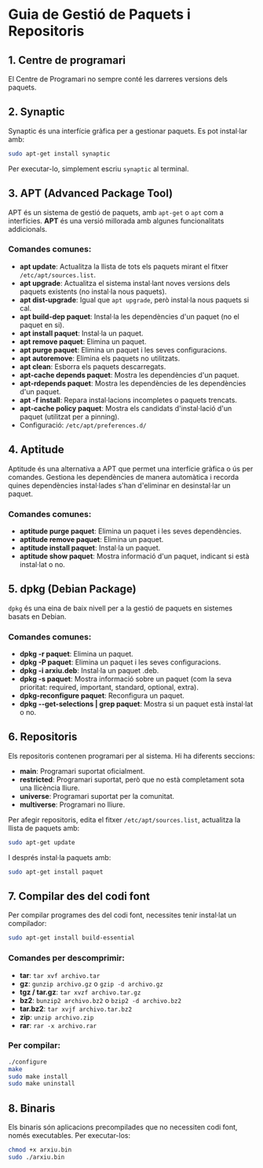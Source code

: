 
# Guia de Gestió de Paquets i Repositoris

## 1. Centre de programari
El Centre de Programari no sempre conté les darreres versions dels paquets.

## 2. Synaptic
Synaptic és una interfície gràfica per a gestionar paquets. Es pot instal·lar amb:

```bash
sudo apt-get install synaptic
```

Per executar-lo, simplement escriu `synaptic` al terminal.

## 3. APT (Advanced Package Tool)
APT és un sistema de gestió de paquets, amb `apt-get` o `apt` com a interfícies. **APT** és una versió millorada amb algunes funcionalitats addicionals.

### Comandes comunes:
- **apt update**: Actualitza la llista de tots els paquets mirant el fitxer `/etc/apt/sources.list`.
- **apt upgrade**: Actualitza el sistema instal·lant noves versions dels paquets existents (no instal·la nous paquets).
- **apt dist-upgrade**: Igual que `apt upgrade`, però instal·la nous paquets si cal.
- **apt build-dep paquet**: Instal·la les dependències d'un paquet (no el paquet en si).
- **apt install paquet**: Instal·la un paquet.
- **apt remove paquet**: Elimina un paquet.
- **apt purge paquet**: Elimina un paquet i les seves configuracions.
- **apt autoremove**: Elimina els paquets no utilitzats.
- **apt clean**: Esborra els paquets descarregats.
- **apt-cache depends paquet**: Mostra les dependències d'un paquet.
- **apt-rdepends paquet**: Mostra les dependències de les dependències d'un paquet.
- **apt -f install**: Repara instal·lacions incompletes o paquets trencats.
- **apt-cache policy paquet**: Mostra els candidats d'instal·lació d'un paquet (utilitzat per a pinning).
- Configuració: `/etc/apt/preferences.d/`

## 4. Aptitude
Aptitude és una alternativa a APT que permet una interfície gràfica o ús per comandes. Gestiona les dependències de manera automàtica i recorda quines dependències instal·lades s'han d'eliminar en desinstal·lar un paquet.

### Comandes comunes:
- **aptitude purge paquet**: Elimina un paquet i les seves dependències.
- **aptitude remove paquet**: Elimina un paquet.
- **aptitude install paquet**: Instal·la un paquet.
- **aptitude show paquet**: Mostra informació d'un paquet, indicant si està instal·lat o no.

## 5. dpkg (Debian Package)
`dpkg` és una eina de baix nivell per a la gestió de paquets en sistemes basats en Debian.

### Comandes comunes:
- **dpkg -r paquet**: Elimina un paquet.
- **dpkg -P paquet**: Elimina un paquet i les seves configuracions.
- **dpkg -i arxiu.deb**: Instal·la un paquet .deb.
- **dpkg -s paquet**: Mostra informació sobre un paquet (com la seva prioritat: required, important, standard, optional, extra).
- **dpkg-reconfigure paquet**: Reconfigura un paquet.
- **dpkg --get-selections | grep paquet**: Mostra si un paquet està instal·lat o no.

## 6. Repositoris
Els repositoris contenen programari per al sistema. Hi ha diferents seccions:

- **main**: Programari suportat oficialment.
- **restricted**: Programari suportat, però que no està completament sota una llicència lliure.
- **universe**: Programari suportat per la comunitat.
- **multiverse**: Programari no lliure.

Per afegir repositoris, edita el fitxer `/etc/apt/sources.list`, actualitza la llista de paquets amb:

```bash
sudo apt-get update
```

I després instal·la paquets amb:

```bash
sudo apt-get install paquet
```

## 7. Compilar des del codi font
Per compilar programes des del codi font, necessites tenir instal·lat un compilador:

```bash
sudo apt-get install build-essential
```

### Comandes per descomprimir:
- **tar**: `tar xvf archivo.tar`
- **gz**: `gunzip archivo.gz` o `gzip -d archivo.gz`
- **tgz / tar.gz**: `tar xvzf archivo.tar.gz`
- **bz2**: `bunzip2 archivo.bz2` o `bzip2 -d archivo.bz2`
- **tar.bz2**: `tar xvjf archivo.tar.bz2`
- **zip**: `unzip archivo.zip`
- **rar**: `rar -x archivo.rar`

### Per compilar:
```bash
./configure
make
sudo make install
sudo make uninstall
```

## 8. Binaris
Els binaris són aplicacions precompilades que no necessiten codi font, només executables. Per executar-los:

```bash
chmod +x arxiu.bin
sudo ./arxiu.bin
```
